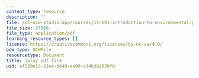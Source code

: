 ```yaml
---
content_type: resource
description: ''
file: /ol-ocw-studio-app/courses/11-601-introduction-to-environmental-policy-and-planning-fall-2016/ef520e1531eeb640ae99c34b3b2038f6_vQhm-w6l1OY.pdf
file_size: 27666
file_type: application/pdf
learning_resource_types: []
license: https://creativecommons.org/licenses/by-nc-sa/4.0/
ocw_type: OCWFile
resourcetype: Document
title: 3play pdf file
uid: ef520e15-31ee-b640-ae99-c34b3b2038f6
---
```

